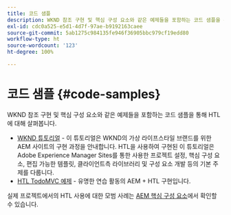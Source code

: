 ```yaml
---
title: 코드 샘플
description: WKND 참조 구현 및 핵심 구성 요소와 같은 예제들을 포함하는 코드 샘플을 통해 HTL에 대해 살펴봅니다.
exl-id: cdc0a525-e5d1-4d7f-97ae-b9192163caee
source-git-commit: 5ab1275c984135fe946f36905bbc979cf19edd80
workflow-type: ht
source-wordcount: '123'
ht-degree: 100%

---
```



# 코드 샘플 {#code-samples}

WKND 참조 구현 및 핵심 구성 요소와 같은 예제들을 포함하는 코드 샘플을 통해 HTL에 대해 살펴봅니다.

* [WKND 튜토리얼](https://experienceleague.adobe.com/docs/experience-manager-learn/getting-started-wknd-tutorial-develop/overview.html?lang=ko-KR) - 이 튜토리얼은 WKND의 가상 라이프스타일 브랜드를 위한 AEM 사이트의 구현 과정을 안내합니다. HTL을 사용하여 구현된 이 튜토리얼은 Adobe Experience Manager Sites를 통한 사용한 프로젝트 설정, 핵심 구성 요소, 편집 가능한 템플릿, 클라이언트측 라이브러리 및 구성 요소 개발 등의 기본 주제를 다룹니다.
* [HTL TodoMVC 예제](https://github.com/Adobe-Marketing-Cloud/aem-sightly-sample-todomvc) - 유명한 연습 활동의 AEM + HTL 구현입니다.

실제 프로젝트에서의 HTL 사용에 대한 모범 사례는 [AEM 핵심 구성 요소](https://experienceleague.adobe.com/docs/experience-manager-core-components/using/introduction.html)에서 확인할 수 있습니다.
